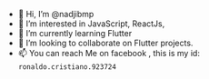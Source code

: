 - 👋 Hi, I’m @nadjibmp
- 👀 I’m interested in JavaScript, ReactJs, 
- 🌱 I’m currently learning Flutter
- 💞️ I’m looking to collaborate on Flutter projects.
- 📫 You can reach Me on facebook , this is my id: `ronaldo.cristiano.923724`

<!---
nadjibmp/nadjibmp is a ✨ special ✨ repository because its `README.md` (this file) appears on your GitHub profile.
You can click the Preview link to take a look at your changes.
--->
